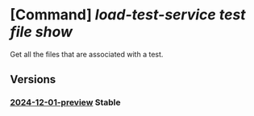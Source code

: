 # [Command] _load-test-service test file show_

Get all the files that are associated with a test.

## Versions

### [2024-12-01-preview](/Resources/data-plane/microsoft.loadtestservice/L3Rlc3RzL3t9L2ZpbGVzL3t9/2024-12-01-preview.xml) **Stable**

<!-- data-plane:microsoft.loadtestservice /tests/{}/files/{} 2024-12-01-preview -->
